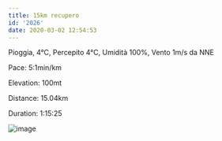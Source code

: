 ```yaml
---
title: 15km recupero
id: '2026'
date: 2020-03-02 12:54:53
---
```


Pioggia, 4°C, Percepito 4°C, Umidità 100%, Vento 1m/s da NNE

Pace: 5:1min/km

Elevation: 100mt

Distance: 15.04km

Duration: 1:15:25

![image](/images/2021/08/20200302-activity-map.png)